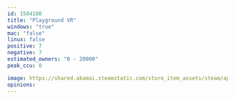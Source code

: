 ```yaml
---
id: 1504100
title: "Playground VR"
windows: "true"
mac: "false"
linux: false
positive: 7
negative: 7
estimated_owners: "0 - 20000"
peak_ccu: 0

image: https://shared.akamai.steamstatic.com/store_item_assets/steam/apps/1504100/header.jpg?t=1614415489
opinions:
---
```

